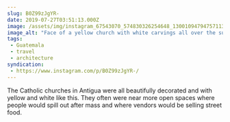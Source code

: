 ```yaml
---
slug: B0Z99zJgYR-
date: 2019-07-27T03:51:13.000Z
image: /assets/img/instagram_67543070_574830326254648_1300109479475711384_n_17851554358500103.jpg
image_alt: "Face of a yellow church with white carvings all over the surface. White statues stand and look out from altars."
tags:
 - Guatemala
 - travel
 - architecture
syndication:
 - https://www.instagram.com/p/B0Z99zJgYR-/
---
```


The Catholic churches in Antigua were all beautifully decorated and with yellow and white like this. They often were near more open spaces where people would spill out after mass and where vendors would be selling street food.

